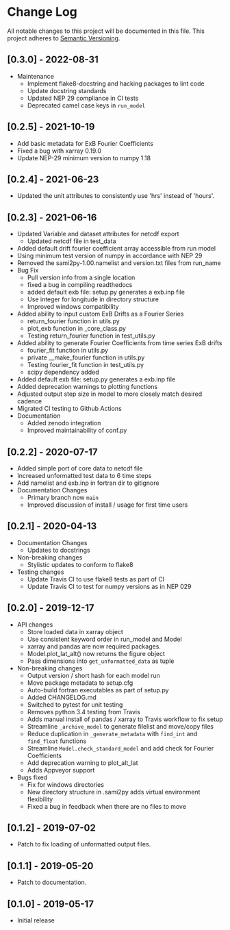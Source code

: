 # Change Log
All notable changes to this project will be documented in this file.
This project adheres to [Semantic Versioning](http://semver.org/).

## [0.3.0] - 2022-08-31
* Maintenance
  * Implement flake8-docstring and hacking packages to lint code
  * Update docstring standards
  * Updated NEP 29 compliance in CI tests
  * Deprecated camel case keys in `run_model`

## [0.2.5] - 2021-10-19
* Add basic metadata for ExB Fourier Coefficients
* Fixed a bug with xarray 0.19.0
* Update NEP-29 minimum version to numpy 1.18

## [0.2.4] - 2021-06-23
* Updated the unit attributes to consistently use 'hrs' instead of 'hours'.

## [0.2.3] - 2021-06-16
* Updated Variable and dataset attributes for netcdf export
  * Updated netcdf file in test_data
* Added default drift fourier coefficient array accessible from run model
* Using minimum test version of numpy in accordance with NEP 29
* Removed the sami2py-1.00.namelist and version.txt files from run_name
* Bug Fix
  * Pull version info from a single location
  * fixed a bug in compiling readthedocs
  * added default exb file: setup.py generates a exb.inp file
  * Use integer for longitude in directory structure
  * Improved windows compatibility
* Added ability to input custom ExB Drifts as a Fourier Series
  * return_fourier function in utils.py
  * plot_exb function in _core_class.py
  * Testing return_fourier function in test_utils.py
* Added ability to generate Fourier Coefficients from time series ExB drifts
  * fourier_fit function in utils.py
  * private __make_fourier function in utils.py
  * Testing fourier_fit function in test_utils.py
  * scipy dependency added
* Added default exb file: setup.py generates a exb.inp file
* Added deprecation warnings to plotting functions
* Adjusted output step size in model to more closely match desired cadence
* Migrated CI testing to Github Actions
* Documentation
  * Added zenodo integration
  * Improved maintainability of conf.py

## [0.2.2] - 2020-07-17
* Added simple port of core data to netcdf file
* Increased unformatted test data to 6 time steps
* Add namelist and exb.inp in fortran dir to gitignore
* Documentation Changes
  * Primary branch now `main`
  * Improved discussion of install / usage for first time users

## [0.2.1] - 2020-04-13
* Documentation Changes
  * Updates to docstrings
* Non-breaking changes
  * Stylistic updates to conform to flake8
* Testing changes
  * Update Travis CI to use flake8 tests as part of CI
  * Update Travis CI to test for numpy versions as in NEP 029

## [0.2.0] - 2019-12-17
* API changes
  * Store loaded data in xarray object
  * Use consistent keyword order in run_model and Model
  * xarray and pandas are now required packages.  
  * Model.plot_lat_alt() now returns the figure object
  * Pass dimensions into `get_unformatted_data` as tuple
* Non-breaking changes
  * Output version / short hash for each model run
  * Move package metadata to setup.cfg
  * Auto-build fortran executables as part of setup.py
  * Added CHANGELOG.md
  * Switched to pytest for unit testing
  * Removes python 3.4 testing from Travis
  * Adds manual install of pandas / xarray to Travis workflow to fix setup
  * Streamline `_archive_model` to generate filelist and move/copy files
  * Reduce duplication in `_generate_metadata` with `find_int` and `find_float` functions
  * Streamline `Model.check_standard_model` and add check for Fourier Coefficients
  * Add deprecation warning to plot_alt_lat
  * Adds Appveyor support
* Bugs fixed
  * Fix for windows directories
  * New directory structure in .sami2py adds virtual environment flexibility
  * Fixed a bug in feedback when there are no files to move

## [0.1.2] - 2019-07-02
* Patch to fix loading of unformatted output files.

## [0.1.1] - 2019-05-20
* Patch to documentation.

## [0.1.0] - 2019-05-17
* Initial release
